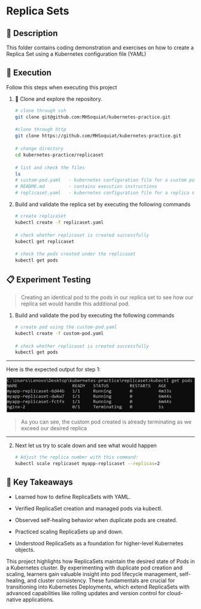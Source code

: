 # Replica Sets

## :pushpin: Description

This folder contains coding demonstration and exercises on how to create a Replica Set using a Kubernetes configuration file (YAML)

## :rocket: Execution

Follow this steps when executing this project

1.  :open_file_folder: Clone and explore the repository.

    ```bash
    # clone through ssh
    git clone git@github.com:MHSoquiat/kubernetes-practice.git

    #clone through http
    git clone https://github.com/MHSoquiat/kubernetes-practice.git

    # change directory
    cd kubernetes-practice/replicaset

    # list and check the files
    ls
    # custom-pod.yaml   - kubernetes configuration file for a custom pod
    # README.md         - contains execution instructions
    # replicaset.yaml   - kubernetes configuration file for a replica set
    ```

2.  Build and validate the replica set by executing the following commands

    ```bash
    # create replicaset
    kubectl create -f replicaset.yaml

    # check whether replicaset is created successfully 
    kubectl get replicaset

    # check the pods created under the replicaset
    kubectl get pods
    ```

## :clipboard: Experiment Testing
> Creating an identical pod to the pods in our replica set to see how our replica set would handle this additional pod.

1.  Build and validate the pod by executing the following commands

    ```bash
    # create pod using the custom-pod.yaml
    kubectl create -f custom-pod.yaml

    # check whether replicaset is created successfully 
    kubectl get pods
    ```

---
Here is the expected output for step 1:

![Expected output for step 1](../replicaset/outputs/terminating.png)
> As you can see, the custom pod created is already terminating as we exceed our desired replica
---

2. Next let us try to scale down and see what would happen

    ```bash
    # Adjust the replica number with this command:
    kubectl scale replicaset myapp-replicaset --replicas=2
    ```


## :bookmark_tabs: Key Takeaways
- Learned how to define ReplicaSets with YAML.

- Verified ReplicaSet creation and managed pods via kubectl.

- Observed self-healing behavior when duplicate pods are created.

- Practiced scaling ReplicaSets up and down.

- Understood ReplicaSets as a foundation for higher-level Kubernetes objects.

This project highlights how ReplicaSets maintain the desired state of Pods in a Kubernetes cluster. By experimenting with duplicate pod creation and scaling, learners gain valuable insight into pod lifecycle management, self-healing, and cluster consistency. These fundamentals are crucial for transitioning into Kubernetes Deployments, which extend ReplicaSets with advanced capabilities like rolling updates and version control for cloud-native applications.
